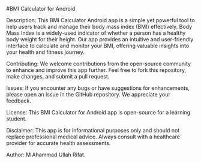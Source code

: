 #BMI Calculator for Android

Description:
This BMI Calculator Android app is a simple yet powerful tool to help users track and manage their body mass index (BMI) effectively. Body Mass Index is a widely-used indicator of whether a person has a healthy body weight for their height. Our app provides an intuitive and user-friendly interface to calculate and monitor your BMI, offering valuable insights into your health and fitness journey.

Contributing:
We welcome contributions from the open-source community to enhance and improve this app further. Feel free to fork this repository, make changes, and submit a pull request.

Issues:
If you encounter any bugs or have suggestions for enhancements, please open an issue in the GitHub repository. We appreciate your feedback.

License:
This BMI Calculator for Android app is open-source for a learning student.

Disclaimer:
This app is for informational purposes only and should not replace professional medical advice. Always consult with a healthcare provider for accurate health assessments.

Author:
M Ahammad Ullah Rifat.

